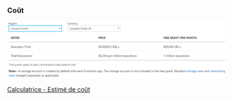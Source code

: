 ### Coût

![](images/pricing.png?raw=true)

[Calculatrice - Estimé de coût](https://azure.microsoft.com/en-us/pricing/calculator/)
